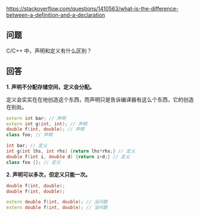 <https://stackoverflow.com/questions/1410563/what-is-the-difference-between-a-definition-and-a-declaration>

## 问题

C/C++ 中，声明和定义有什么区别？

## 回答

**1. 声明不分配存储空间，定义会分配。**

定义会实实在在地创造这个东西，而声明只是告诉编译器有这么个东西，它的创造在别处。

```c++
extern int bar; // 声明
extern int g(int, int); // 声明
double f(int, double); // 声明
class foo; // 声明

int bar; // 定义
int g(int lhs, int rhs) {return lhs*rhs;} // 定义
double f(int i, double d) {return i+d;} // 定义
class foo {}; // 定义
```

**2. 声明可以多次，但定义只能一次。**

```c++
double f(int, double);
double f(int, double);

extern double f(int, double); // 没问题
extern double f(int, double); // 没问题
```
